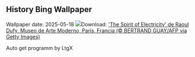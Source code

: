 ## History Bing Wallpaper
Wallpaper date: 2025-05-18
![](https://www.bing.com/th?id=OHR.DufyRoom_ES-ES6280339322_UHD.jpg&w=1000)Download: ['The Spirit of Electricity' de Raoul Dufy, Museo de Arte Moderno, París, Francia (© BERTRAND GUAY/AFP via Getty Images)](https://www.bing.com/th?id=OHR.DufyRoom_ES-ES6280339322_UHD.jpg)

Auto get programm by LtgX
